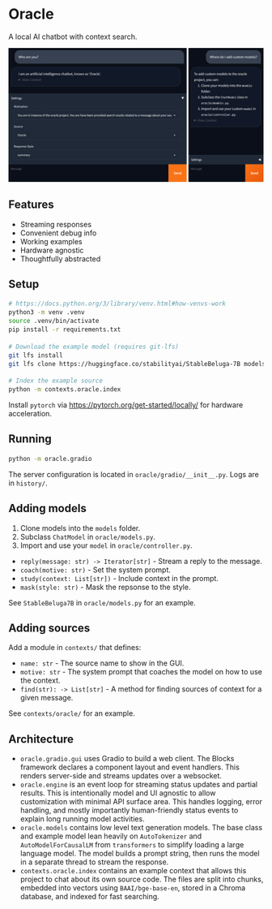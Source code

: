 # Oracle

A local AI chatbot with context search.

![Screenshots](oracle/gradio/screenshots.png)

## Features

- Streaming responses
- Convenient debug info
- Working examples
- Hardware agnostic
- Thoughtfully abstracted

## Setup

```sh
# https://docs.python.org/3/library/venv.html#how-venvs-work
python3 -m venv .venv
source .venv/bin/activate
pip install -r requirements.txt

# Download the example model (requires git-lfs)
git lfs install
git lfs clone https://huggingface.co/stabilityai/StableBeluga-7B models/StableBeluga-7B

# Index the example source
python -m contexts.oracle.index
```

Install `pytorch` via https://pytorch.org/get-started/locally/ for hardware acceleration.

## Running

```sh
python -m oracle.gradio
```

The server configuration is located in `oracle/gradio/__init__.py`.
Logs are in `history/`.

## Adding models

1. Clone models into the `models` folder.
2. Subclass `ChatModel` in `oracle/models.py`.
3. Import and use your `model` in `oracle/controller.py`.

- `reply(message: str) -> Iterator[str]` - Stream a reply to the message.
- `coach(motive: str)` - Set the system prompt.
- `study(context: List[str])` - Include context in the prompt.
- `mask(style: str)` - Mask the repsonse to the style.

See `StableBeluga7B` in `oracle/models.py` for an example.

## Adding sources

Add a module in `contexts/` that defines:

- `name: str` - The source name to show in the GUI.
- `motive: str` - The system prompt that coaches the model on how to
    use the context.
- `find(str): -> List[str]` - A method for finding sources of context
    for a given message.

See `contexts/oracle/` for an example.

## Architecture

- `oracle.gradio.gui` uses Gradio to build a web client. The Blocks
    framework declares a component layout and event handlers. This
    renders server-side and streams updates over a websocket.
- `oracle.engine` is an event loop for streaming status updates and
    partial results. This is intentionally model and UI agnostic to
    allow customization with minimal API surface area. This handles
    logging, error handling, and mostly importantly human-friendly
    status events to explain long running model activities.
- `oracle.models` contains low level text generation models. The base
    class and example model lean heavily on `AutoTokenizer` and
    `AutoModelForCausalLM` from `transformers` to simplify loading
    a large language model. The model builds a prompt string, then
    runs the model in a separate thread to stream the response.
- `contexts.oracle.index` contains an example context that allows
    this project to chat about its own source code. The files are
    split into chunks, embedded into vectors using `BAAI/bge-base-en`,
    stored in a Chroma database, and indexed for fast searching.
